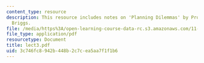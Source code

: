 ```yaml
---
content_type: resource
description: This resource includes notes on 'Planning Dilemmas' by Prof. de Souza
  Briggs.
file: /media/https%3A/open-learning-course-data-rc.s3.amazonaws.com/11-201-gateway-planning-action-fall-2005/3c746fc8942b448b2c7cea5aa7f1f1b6_lect3.pdf
file_type: application/pdf
resourcetype: Document
title: lect3.pdf
uid: 3c746fc8-942b-448b-2c7c-ea5aa7f1f1b6
---
```

